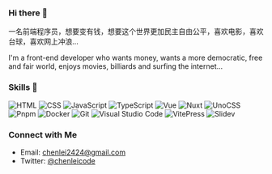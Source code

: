 ### Hi there 👋

一名前端程序员，想要变有钱，想要这个世界更加民主自由公平，喜欢电影，喜欢台球，喜欢网上冲浪...

I'm a front-end developer who wants money, wants a more democratic, free and fair world, enjoys movies, billiards and surfing the internet...

### Skills 🔧

![HTML](https://img.shields.io/badge/HTML-E34F26?logo=HTML5&logoColor=fff)
![CSS](https://img.shields.io/badge/CSS-1572B6?logo=CSS3&logoColor=fff)
![JavaScript](https://img.shields.io/badge/JavaScript-F7DF1E?logo=JavaScript&logoColor=fff)
![TypeScript](https://img.shields.io/badge/TypeScript-3178C6?logo=TypeScript&logoColor=fff)
![Vue](https://img.shields.io/badge/Vue-4FC08D?logo=Vue.js&logoColor=fff)
![Nuxt](https://img.shields.io/badge/Nuxt-00C58E?logo=Nuxt&logoColor=fff)
![UnoCSS](https://img.shields.io/badge/UnoCSS-333333?logo=unocss&logoColor=fff)
![Pnpm](https://img.shields.io/badge/pnpm-F69220?logo=pnpm&logoColor=fff)
![Docker](https://img.shields.io/badge/Docker-blue?logo=docker&logoColor=white)
![Git](https://img.shields.io/badge/Git-F05032?logo=Git&logoColor=fff)
![Visual Studio Code](https://img.shields.io/badge/VS%20CODE-007ACC?logo=VisualStudioCode&logoColor=fff)
![VitePress](https://img.shields.io/badge/VitePress-646CFF?logo=VitePress&logoColor=fff)
![Slidev](https://img.shields.io/badge/Slidev-3F9D89?logo=Slidev&logoColor=fff)

### Connect with Me

- Email: chenlei2424@gmail.com
- Twitter: [@chenleicode](https://x.com/chenleicode)

